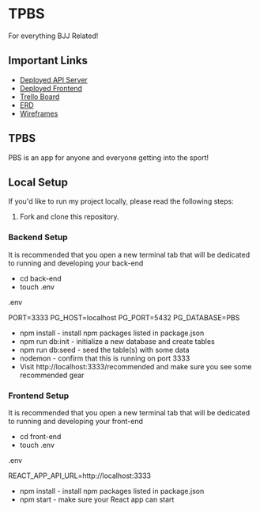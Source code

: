 # TPBS

For everything BJJ Related!

## Important Links

- [Deployed API Server]()
- [Deployed Frontend]()
- [Trello Board]()
- [ERD]()
- [Wireframes]()

## TPBS
PBS is an app for anyone and everyone getting into the sport!

## Local Setup

If you'd like to run my project locally, please read the following steps:

1. Fork and clone this repository.

### Backend Setup

It is recommended that you open a new terminal tab that will be dedicated to running and developing your back-end

- cd back-end
- touch .env

.env

PORT=3333
PG_HOST=localhost
PG_PORT=5432
PG_DATABASE=PBS


- npm install - install npm packages listed in package.json
- npm run db:init - initialize a new database and create tables
- npm run db:seed - seed the table(s) with some data
- nodemon - confirm that this is running on port 3333
- Visit http://localhost:3333/recommended and make sure you see some recommended gear

### Frontend Setup

It is recommended that you open a new terminal tab that will be dedicated to running and developing your front-end

- cd front-end
- touch .env

.env

REACT_APP_API_URL=http://localhost:3333


- npm install - install npm packages listed in package.json
- npm start - make sure your React app can start


